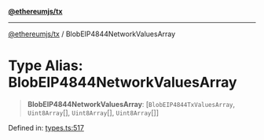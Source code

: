 [**@ethereumjs/tx**](../README.md)

***

[@ethereumjs/tx](../README.md) / BlobEIP4844NetworkValuesArray

# Type Alias: BlobEIP4844NetworkValuesArray

> **BlobEIP4844NetworkValuesArray**: \[`BlobEIP4844TxValuesArray`, `Uint8Array`[], `Uint8Array`[], `Uint8Array`[]\]

Defined in: [types.ts:517](https://github.com/Dargon789/ethereumjs-monorepo/blob/master/packages/tx/src/types.ts#L517)
